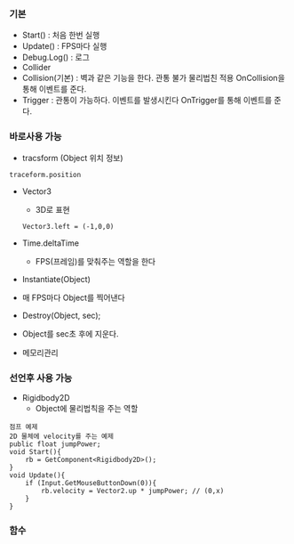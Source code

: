 ### 기본
* Start() : 처음 한번 실행
* Update() : FPS마다 실행
* Debug.Log() : 로그
* Collider
 * Collision(기본) : 벽과 같은 기능을 한다. 관통 불가 물리법친 적용 OnCollision을 통해 이벤트를 준다.
 * Trigger : 관통이 가능하다. 이벤트를 발생시킨다 OnTrigger를 통해 이벤트를 준다.

### 바로사용 가능

* tracsform (Object 위치 정보)
```
traceform.position
```

* Vector3
  * 3D로 표현
  ```
  Vector3.left = (-1,0,0)
  ```
 
* Time.deltaTime
  * FPS(프레임)를 맞춰주는 역할을 한다

* Instantiate(Object)
 * 매 FPS마다 Object를 찍어낸다

* Destroy(Object, sec);
 * Object를 sec초 후에 지운다.
 * 메모리관리

### 선언후 사용 가능 

* Rigidbody2D
  * Object에 물리법칙을 주는 역할
```
점프 예제
2D 물체에 velocity를 주는 예제
public float jumpPower;
void Start(){
    rb = GetComponent<Rigidbody2D>();
}
void Update(){
    if (Input.GetMouseButtonDown(0)){
        rb.velocity = Vector2.up * jumpPower; // (0,x)
    }
}
```

### 함수

